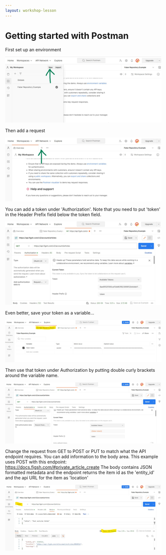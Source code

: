 ```yaml
---
layout: workshop-lesson
---
```


# Getting started with Postman

First set up an environment

![postman example image - set up environment](../assets/postman-create-environment.jpg)

Then add a request

![postman example image - add request](../assets/postman-create-request.jpg)

You can add a token under 'Authorization'. Note that you need to put 'token' in the Header Prefix field below the token field.

![postman example image - add token](../assets/postman-add-token.jpg)

Even better, save your token as a variable...

![postman example image - save token as variable](../assets/postman-create-variable-for-token.jpg)

Then use that token under Authorization by putting double curly brackets around the variable name.

![postman example image - set up environment](../assets/postman-add-token-as-variable.jpg)

Change the request from GET to POST or PUT to match what the API endpoint requires. You can add information to the body area. This example uses POST with this endpoint: https://docs.figsh.com/#private_article_create
The body contains JSON formatted metadata and the endpoint returns the item id as the 'entity_id' and the api URL for the item as 'location'

![postman example image - POST metadata to create item](../assets/postman-POST-send-body.jpg)